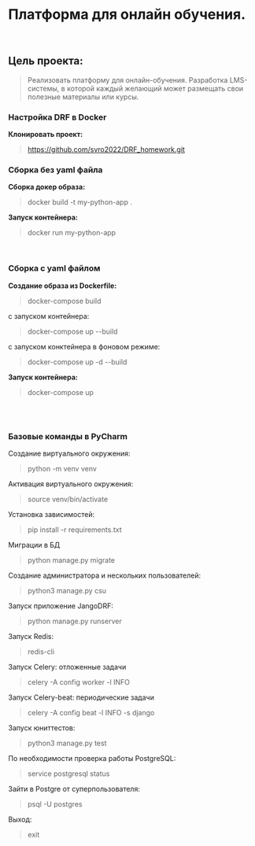 # Платформа для онлайн обучения.
<br>

## Цель проекта:

> Реализовать платформу для онлайн-обучения. 
Разработка LMS-системы, в которой каждый желающий может размещать свои полезные материалы или курсы.


### Настройка DRF в Docker

**Клонировать проект:**
> https://github.com/svro2022/DRF_homework.git

### Сборка без yaml файла

**Сборка докер образа:**
> docker build -t my-python-app .

**Запуск контейнера:**
> docker run my-python-app

<br>

### Сборка с yaml файлом

**Cоздание образа из Dockerfile:**
> docker-compose build

с запуском контейнера:
> docker-compose up --build

с запуском конктейнера в фоновом режиме:
> docker-compose up -d --build

**Запуск контейнера:**
> docker-compose up

<br>
<br>

### Базовые команды в PyCharm

Создание виртуального окружения:
> python -m venv venv

Активация виртуального окружения:
> source venv/bin/activate

Установка зависимостей:
> pip install -r requirements.txt

Миграции в БД
> python manage.py migrate

Создание администратора и нескольких пользователей:
> python3 manage.py csu

Запуск приложение JangoDRF:
> python manage.py runserver

Запуск Redis:
> redis-cli

Запуск Celery:
отложенные задачи
> celery -A config worker -l INFO

Запуск Celery-beat:
периодические задачи
> celery -A config beat -l INFO -s django

Запуск юниттестов:
> python3 manage.py test


По необходимости проверка работы PostgreSQL:
> service postgresql status

Зайти в Postgre от суперпользователя:
> psql -U postgres

Выход:
> exit